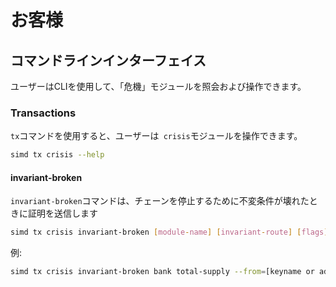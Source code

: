# お客様

## コマンドラインインターフェイス

ユーザーはCLIを使用して、「危機」モジュールを照会および操作できます。 

### Transactions

`tx`コマンドを使用すると、ユーザーは` crisis`モジュールを操作できます。

```bash
simd tx crisis --help
```

#### invariant-broken

`invariant-broken`コマンドは、チェーンを停止するために不変条件が壊れたときに証明を送信します

```bash
simd tx crisis invariant-broken [module-name] [invariant-route] [flags]
```

例:

```bash
simd tx crisis invariant-broken bank total-supply --from=[keyname or address]
```
